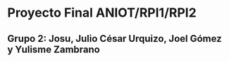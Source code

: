 # Proyecto Final ANIOT/RPI1/RPI2
## Grupo 2: Josu, Julio César Urquizo, Joel Gómez y Yulisme Zambrano
